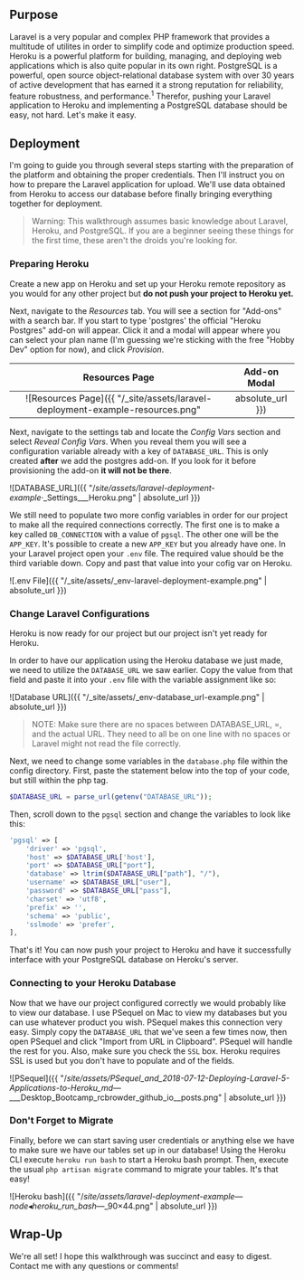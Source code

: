 ## Purpose

Laravel is a very popular and complex PHP framework that provides a multitude of utilites in order to simplify code and optimize production speed. Heroku is a powerful platform for building, managing, and deploying web applications which is also quite popular in its own right. PostgreSQL is a powerful, open source object-relational database system with over 30 years of active development that has earned it a strong reputation for reliability, feature robustness, and performance.<sup>1</sup> Therefor, pushing your Laravel application to Heroku and implementing a PostgreSQL database should be easy, not hard. Let's make it easy.

## Deployment

I'm going to guide you through several steps starting with the preparation of the platform and obtaining the proper credentials. Then I'll instruct you on how to prepare the Laravel application for upload. We'll use data obtained from Heroku to access our database before finally bringing everything together for deployment.

> Warning: This walkthrough assumes basic knowledge about Laravel, Heroku, and PostgreSQL. If you are a beginner seeing these things for the first time, these aren't the droids you're looking for.

### Preparing Heroku

Create a new app on Heroku and set up your Heroku remote repository as you would for any other project but **do not push your project to Heroku yet.**

Next, navigate to the *Resources* tab. You will see a section for "Add-ons" with a search bar. If you start to type 'postgres' the official "Heroku Postgres" add-on will appear. Click it and a modal will appear where you can select your plan name (I'm guessing we're sticking with the free "Hobby Dev" option for now), and click *Provision*.

Resources Page             |  Add-on Modal
:-------------------------:|:-------------------------:
![Resources Page]({{ "/_site/assets/laravel-deployment-example-resources.png" | absolute_url }})  |  ![Add-on Modal]({{ "/_site/assets/laravel-deployment-example_·_Resources___Heroku.png" | absolute_url }})

Next, navigate to the settings tab and locate the *Config Vars* section and select *Reveal Config Vars*. When you reveal them you will see a configuration variable already with a key of `DATABASE_URL`. This is only created **after** we add the postgres add-on. If you look for it before provisioning the add-on **it will not be there**.

![DATABASE_URL]({{ "/_site/assets/laravel-deployment-example_·_Settings___Heroku.png" | absolute_url }})

We still need to populate two more config variables in order for our project to make all the required connections correctly. The first one is to make a key called `DB_CONNECTION` with a value of `pgsql`. The other one will be the `APP_KEY`. It's possible to create a new `APP_KEY` but you already have one. In your Laravel project open your `.env` file. The required value should be the third variable down. Copy and past that value into your cofig var on Heroku.

![.env File]({{ "/_site/assets/_env-laravel-deployment-example.png" | absolute_url }})

### Change Laravel Configurations

Heroku is now ready for our project but our project isn't yet ready for Heroku.

In order to have our application using the Heroku database we just made, we need to utilize the `DATABASE_URL` we saw earlier. Copy the value from that field and paste it into your `.env` file with the variable assignment like so:

![Database URL]({{ "/_site/assets/_env-database_url-example.png" | absolute_url }})

> NOTE: Make sure there are no spaces between DATABASE_URL, =, and the actual URL. They need to all be on one line with no spaces or Laravel might not read the file correctly.

Next, we need to change some variables in the `database.php` file within the config directory. First, paste the statement below into the top of your code, but still within the php tag.

``` php
$DATABASE_URL = parse_url(getenv("DATABASE_URL"));
```

Then, scroll down to the `pgsql` section and change the variables to look like this:

``` php
'pgsql' => [
    'driver' => 'pgsql',
    'host' => $DATABASE_URL['host'],
    'port' => $DATABASE_URL["port"],
    'database' => ltrim($DATABASE_URL["path"], "/"),
    'username' => $DATABASE_URL["user"],
    'password' => $DATABASE_URL["pass"],
    'charset' => 'utf8',
    'prefix' => '',
    'schema' => 'public',
    'sslmode' => 'prefer',
],
```

That's it! You can now push your project to Heroku and have it successfully interface with your PostgreSQL database on Heroku's server.

### Connecting to your Heroku Database

Now that we have our project configured correctly we would probably like to view our database. I use PSequel on Mac to view my databases but you can use whatever product you wish. PSequel makes this connection very easy. Simply copy the `DATABASE_URL` that we've seen a few times now, then open PSequel and click "Import from URL in Clipboard". PSequel will handle the rest for you. Also, make sure you check the `SSL` box. Heroku requires SSL is used but you don't have to populate and of the fields.

![PSequel]({{ "/_site/assets/PSequel_and_2018-07-12-Deploying-Laravel-5-Applications-to-Heroku_md_—___Desktop_Bootcamp_rcbrowder_github_io__posts.png" | absolute_url }})

### Don't Forget to Migrate

Finally, before we can start saving user credentials or anything else we have to make sure we have our tables set up in our database! Using the Heroku CLI execute `heroku run bash` to start a Heroku bash prompt. Then, execute the usual `php artisan migrate` command to migrate your tables. It's that easy!

![Heroku bash]({{ "/_site/assets/laravel-deployment-example_—_node_◂_heroku_run_bash_—_90×44.png" | absolute_url }})

## Wrap-Up

We're all set! I hope this walkthrough was succinct and easy to digest. Contact me with any questions or comments!
